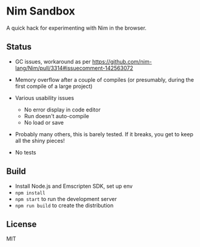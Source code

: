 # Nim Sandbox

A quick hack for experimenting with Nim in the browser.

## Status

* GC issues, workaround as per https://github.com/nim-lang/Nim/pull/3314#issuecomment-142563072

* Memory overflow after a couple of compiles (or presumably, during the first compile of a large project)

* Various usability issues
  * No error display in code editor
  * Run doesn't auto-compile
  * No load or save

* Probably many others, this is barely tested. If it breaks, you get to keep all the shiny pieces!

* No tests

## Build

* Install Node.js and Emscripten SDK, set up env
* `npm install`
* `npm start` to run the development server
* `npm run build` to create the distribution

## License

MIT
